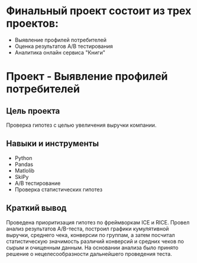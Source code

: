 # Финальный проект состоит из трех проектов:
- Выявление профилей потребителей
- Оценка результатов А/В тестирования
- Аналитика онлайн сервиса "Книги"

# Проект - Выявление профилей потребителей

## Цель проекта

Проверка гипотез с целью увеличения выручки компании.

## Навыки и инструменты

- Python
- Pandas
- Matlolib
- SkiPy
- A/B тестирование
- Проверка статистических гипотез

## 

## Краткий вывод

Проведена приоритизация гипотез по фреймворкам ICE и RICE. Провел анализ результатов A/B-теста, построил графики кумулятивной выручки, среднего чека, конверсии по группам, а затем посчитал статистическую значимость различий конверсий и средних чеков по сырым и очищенным данным. На основании анализа было принято решение о нецелесообразности дальнейшего проведения теста.

